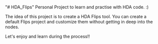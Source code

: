 "# HDA_Flips" 
Personal Project to learn and practise with HDA code. :)

The idea of this project is to create a HDA Flips tool. You can create a default Flips project and customize them without getting in deep into the nodes.

Let's enjoy and learn during the process!!
